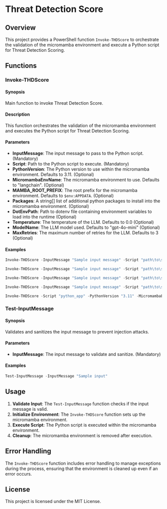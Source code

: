 # Threat Detection Score

## Overview

This project provides a PowerShell function `Invoke-THDScore` to orchestrate the validation of the micromamba environment and execute a Python script for Threat Detection Scoring.

## Functions

### Invoke-THDScore

#### Synopsis

Main function to invoke Threat Detection Score.

#### Description

This function orchestrates the validation of the micromamba environment and executes the Python script for Threat Detection Scoring.

#### Parameters

- **InputMessage**: The input message to pass to the Python script. (Mandatory)
- **Script**: Path to the Python script to execute. (Mandatory)
- **PythonVersion**: The Python version to use within the micromamba environment. Defaults to 3.11. (Optional)
- **MicromambaEnvName**: The micromamba environment to use. Defaults to "langchain". (Optional)
- **MAMBA_ROOT_PREFIX**: The root prefix for the micromamba environment. Defaults to `$env:APPDATA`. (Optional)
- **Packages**: A string[] list of additional python packages to install into the micromamba environment. (Optional)
- **DotEnvPath**: Path to dotenv file containing environment variables to load into the runtime (Optional)
- **Temperature**: The temperature of the LLM. Defaults to 0.0 (Optional)
- **ModelName**: The LLM model used. Defaults to "gpt-4o-mini" (Optional)
- **MaxRetries**: The maximum number of retries for the LLM. Defaults to 3 (Optional)

#### Examples

```powershell
Invoke-THDScore -InputMessage "Sample input message" -Script "path\to\script.py"

Invoke-THDScore -InputMessage "Sample input message" -Script "path\to\script.py" -PythonVersion "3.10"

Invoke-THDScore -InputMessage "Sample input message" -Script "path\to\script.py" -PythonVersion "3.10" -Packages @("numpy", "pandas", "matplotlib")

Invoke-THDScore -InputMessage "Sample input message" -Script "path\to\script.py" -PythonVersion "3.10" -Packages @("numpy", "pandas", "matplotlib") -DotEnvPath "\some\path\.env"

Invoke-THDScore -Script "python_app" -PythonVersion "3.11" -MicromambaEnvName "langchain" -MAMBA_ROOT_PREFIX "\some\path\langchain" -Packages @("threat_detection_score_py_package") -DotEnvPath "C:\some\path.env" -Temperature 0.0 -ModelName "gpt-4o-mini" -MaxRetries 1 -InputMessage "some text"
```

### Test-InputMessage

#### Synopsis

Validates and sanitizes the input message to prevent injection attacks.

#### Parameters

- **InputMessage**: The input message to validate and sanitize. (Mandatory)

#### Examples

```powershell
Test-InputMessage -InputMessage "Sample input"
```

## Usage

1. **Validate Input**: The `Test-InputMessage` function checks if the input message is valid.
2. **Initialize Environment**: The `Invoke-THDScore` function sets up the micromamba environment.
3. **Execute Script**: The Python script is executed within the micromamba environment.
4. **Cleanup**: The micromamba environment is removed after execution.

## Error Handling

The `Invoke-THDScore` function includes error handling to manage exceptions during the process, ensuring that the environment is cleaned up even if an error occurs.

## License

This project is licensed under the MIT License.
